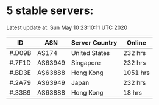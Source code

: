 # 5 stable servers:

Latest update at: Sun May 10 23:10:11 UTC 2020

| ID | ASN | Server Country | Online |
| -- | --- | -------------- | ------ |
| #.D09B | AS174 | United States | 232 hrs |
| #.7F1D | AS63949 | Singapore | 232 hrs |
| #.BD3E | AS63888 | Hong Kong | 1051 hrs |
| #.2A79 | AS63949 | Japan | 232 hrs |
| #.33B9 | AS63888 | Hong Kong | 18 hrs |

